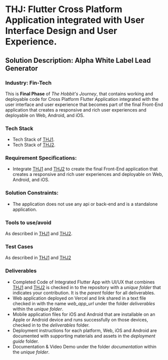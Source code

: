 # THJ: Flutter Cross Platform Application integrated with User Interface Design and User Experience.
## Solution Description: Alpha White Label Lead Generator
### Industry: Fin-Tech

This is **Final Phase** of *The Hobbit's Journey*, that contains working and deployable code for Cross Platform Flutter Application integrated with the user interface and user experience that becomes part of the final Front-End application that creates a responsive and rich user experiences and deployable on Web, Android, and iOS.

### Tech Stack
- Tech Stack of [THJ1](https://github.com/manish-andankar/Alpha-White-Label-Lead-Generator/blob/THJ1/README.md).
- Tech Stack of [THJ2](https://github.com/manish-andankar/Alpha-White-Label-Lead-Generator/blob/THJ2/README.md).

### Requirement Specifications:
- Integrate [THJ1](https://github.com/manish-andankar/Alpha-White-Label-Lead-Generator/blob/THJ1/README.md) and [THJ2](https://github.com/manish-andankar/Alpha-White-Label-Lead-Generator/blob/THJ2/README.md) to create the final Front-End application that creates a responsive and rich user experiences and deployable on Web, Android, and iOS.

### Solution Constraints:
- The application does not use any api or back-end and is a standalone application.

### Tools to use/avoid
As described in [THJ1](https://github.com/manish-andankar/Alpha-White-Label-Lead-Generator/blob/THJ1/README.md) and [THJ2](https://github.com/manish-andankar/Alpha-White-Label-Lead-Generator/blob/THJ2/README.md).

### Test Cases
As described in [THJ1](https://github.com/manish-andankar/Alpha-White-Label-Lead-Generator/blob/THJ1/README.md) and [THJ2](https://github.com/manish-andankar/Alpha-White-Label-Lead-Generator/blob/THJ2/README.md)

### Deliverables
  - Completed Code of Integrated Flutter App with UI/UX that combines [THJ1](https://github.com/manish-andankar/Alpha-White-Label-Lead-Generator/blob/THJ1/README.md) and [THJ2](https://github.com/manish-andankar/Alpha-White-Label-Lead-Generator/blob/THJ2/README.md) is checked in to the repository with a *unique folder* that indicates your contribution. It is the *parent* folder for all deliverables.
  - Web application deployed on Vercel and link shared in a text file checked in with the name *web_app_url* under the folder *deliverables* within the *unique folder*.
  - Mobile application files for iOS and Android that are installable on an Apple or Android device and runs successfully on those devices, checked in to the *deliverables* folder.
  - Deployment instructions for each platform, Web, iOS and Android are documented with supporting materials and assets in the *deployment guide* folder.
  - Documentation & Video Demo under the folder *documentation* within the *unique folder*. 
